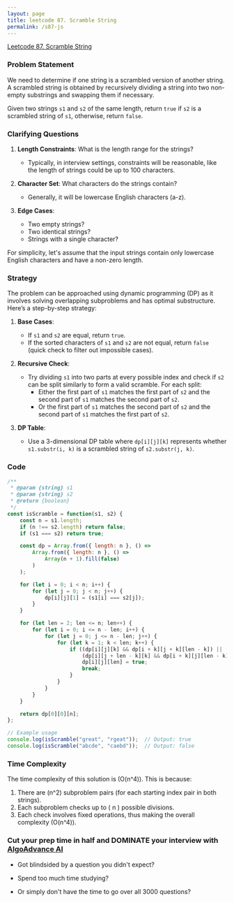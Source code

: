 ```yaml
---
layout: page
title: leetcode 87. Scramble String
permalink: /s87-js
---
```

[Leetcode 87. Scramble String](https://algoadvance.github.io/algoadvance/l87)
### Problem Statement

We need to determine if one string is a scrambled version of another string. A scrambled string is obtained by recursively dividing a string into two non-empty substrings and swapping them if necessary.

Given two strings `s1` and `s2` of the same length, return `true` if `s2` is a scrambled string of `s1`, otherwise, return `false`.

### Clarifying Questions

1. **Length Constraints**: What is the length range for the strings?
   - Typically, in interview settings, constraints will be reasonable, like the length of strings could be up to 100 characters.

2. **Character Set**: What characters do the strings contain?
   - Generally, it will be lowercase English characters (a-z).

3. **Edge Cases**:
   - Two empty strings?
   - Two identical strings?
   - Strings with a single character?

For simplicity, let's assume that the input strings contain only lowercase English characters and have a non-zero length.

### Strategy

The problem can be approached using dynamic programming (DP) as it involves solving overlapping subproblems and has optimal substructure. Here’s a step-by-step strategy:

1. **Base Cases**:
   - If `s1` and `s2` are equal, return `true`.
   - If the sorted characters of `s1` and `s2` are not equal, return `false` (quick check to filter out impossible cases).

2. **Recursive Check**:
   - Try dividing `s1` into two parts at every possible index and check if `s2` can be split similarly to form a valid scramble. For each split:
     - Either the first part of `s1` matches the first part of `s2` and the second part of `s1` matches the second part of `s2`.
     - Or the first part of `s1` matches the second part of `s2` and the second part of `s1` matches the first part of `s2`.

3. **DP Table**:
   - Use a 3-dimensional DP table where `dp[i][j][k]` represents whether `s1.substr(i, k)` is a scrambled string of `s2.substr(j, k)`.

### Code

```javascript
/**
 * @param {string} s1
 * @param {string} s2
 * @return {boolean}
 */
const isScramble = function(s1, s2) {
    const n = s1.length;
    if (n !== s2.length) return false;
    if (s1 === s2) return true;

    const dp = Array.from({ length: n }, () => 
        Array.from({ length: n }, () => 
            Array(n + 1).fill(false)
        )
    );

    for (let i = 0; i < n; i++) {
        for (let j = 0; j < n; j++) {
            dp[i][j][1] = (s1[i] === s2[j]);
        }
    }

    for (let len = 2; len <= n; len++) {
        for (let i = 0; i <= n - len; i++) {
            for (let j = 0; j <= n - len; j++) {
                for (let k = 1; k < len; k++) {
                    if ((dp[i][j][k] && dp[i + k][j + k][len - k]) ||
                        (dp[i][j + len - k][k] && dp[i + k][j][len - k])) {
                        dp[i][j][len] = true;
                        break;
                    }
                }
            }
        }
    }

    return dp[0][0][n];
};

// Example usage
console.log(isScramble("great", "rgeat"));  // Output: true
console.log(isScramble("abcde", "caebd"));  // Output: false
```

### Time Complexity

The time complexity of this solution is \(O(n^4)\). This is because:
1. There are \(n^2\) subproblem pairs (for each starting index pair in both strings).
2. Each subproblem checks up to \( n \) possible divisions.
3. Each check involves fixed operations, thus making the overall complexity \(O(n^4)\).


### Cut your prep time in half and DOMINATE your interview with [AlgoAdvance AI](https://algoAdvance.com)

- Got blindsided by a question you didn't expect?

- Spend too much time studying?

- Or simply don't have the time to go over all 3000 questions?

